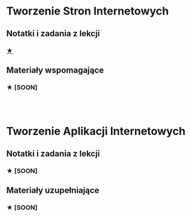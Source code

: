# Tworzenie Stron Internetowych
## Notatki i zadania z lekcji
### [★](https://github.com/jann33k/szkola/tree/main/TSI)
## Materiały wspomagające
### ★ [SOON]
<br><br>
# Tworzenie Aplikacji Internetowych
## Notatki i zadania z lekcji
### ★ [SOON]
## Materiały uzupełniające
### ★ [SOON]
